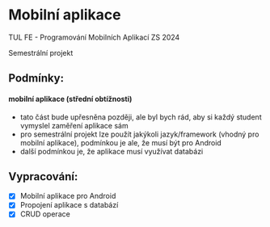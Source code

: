# Mobilní aplikace
TUL FE - Programování Mobilních Aplikací ZS 2024

Semestrální projekt

## Podmínky:
#### mobilní aplikace (střední obtížnosti)
- tato část bude upřesněna později, ale byl bych rád, aby si každý student vymyslel zaměření aplikace sám
- pro semestrální projekt lze použít jakýkoli jazyk/framework (vhodný pro mobilní aplikace), podmínkou je ale, že musí být pro Android 
- další podmínkou je, že aplikace musí využívat databázi

## Vypracování:
- [x] Mobilní aplikace pro Android
- [x] Propojení aplikace s databází
- [x] CRUD operace
